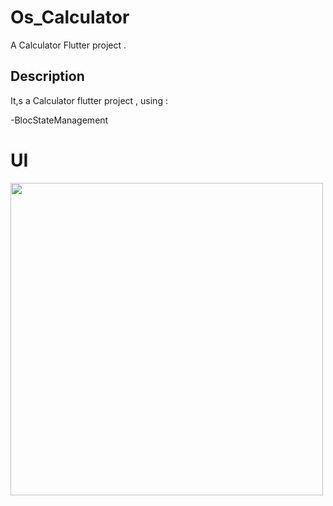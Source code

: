 # Os_Calculator

A Calculator Flutter project .

## Description

It,s a Calculator flutter project , using :

-BlocStateManagement


# UI

<img src="https://user-images.githubusercontent.com/58815062/201600829-990cd2ce-b4f9-45bc-be8e-6266122a9ad1.png" style=" width:500px ; height:500px " />

